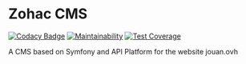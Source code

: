 # Zohac CMS

[![Codacy Badge](https://app.codacy.com/project/badge/Grade/9b330a87f6d4403f9e2cf4bc3c90089a)](https://www.codacy.com/manual/zohac/Zohac-CMS?utm_source=github.com&amp;utm_medium=referral&amp;utm_content=zohac/Zohac-CMS&amp;utm_campaign=Badge_Grade)
[![Maintainability](https://api.codeclimate.com/v1/badges/efb66b80db9ed8f2f703/maintainability)](https://codeclimate.com/github/zohac/Zohac-CMS/maintainability)
[![Test Coverage](https://api.codeclimate.com/v1/badges/efb66b80db9ed8f2f703/test_coverage)](https://codeclimate.com/github/zohac/Zohac-CMS/test_coverage)

 A CMS based on Symfony and API Platform for the website jouan.ovh
